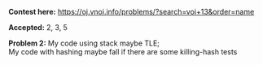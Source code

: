 **Contest here:** https://oj.vnoi.info/problems/?search=voi+13&order=name

**Accepted:** 2, 3, 5

**Problem 2:**
My code using stack maybe TLE;<br/>
My code with hashing maybe fall if there are some killing-hash tests

